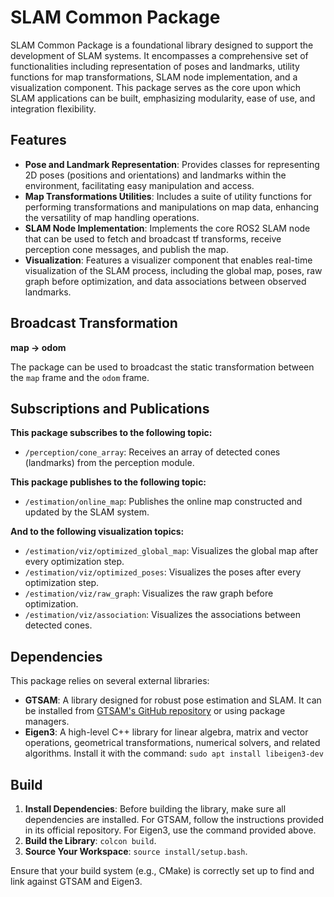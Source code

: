 # SLAM Common Package

SLAM Common Package is a foundational library designed to support the development of SLAM systems. It encompasses a comprehensive set of functionalities including representation of poses and landmarks, utility functions for map transformations, SLAM node implementation, and a visualization component. This package serves as the core upon which SLAM applications can be built, emphasizing modularity, ease of use, and integration flexibility.

## Features

- **Pose and Landmark Representation**: Provides classes for representing 2D poses (positions and orientations) and landmarks within the environment, facilitating easy manipulation and access.
- **Map Transformations Utilities**: Includes a suite of utility functions for performing transformations and manipulations on map data, enhancing the versatility of map handling operations.
- **SLAM Node Implementation**: Implements the core ROS2 SLAM node that can be used to fetch and broadcast tf transforms, receive perception cone messages, and publish the map.
- **Visualization**: Features a visualizer component that enables real-time visualization of the SLAM process, including the global map, poses, raw graph before optimization, and data associations between observed landmarks.

## Broadcast Transformation

**map -> odom**

The package can be used to broadcast the static transformation between the `map` frame and the `odom` frame.

## Subscriptions and Publications

**This package subscribes to the following topic:**

- `/perception/cone_array`: Receives an array of detected cones (landmarks) from the perception module.

**This package publishes to the following topic:**

- `/estimation/online_map`: Publishes the online map constructed and updated by the SLAM system.

**And to the following visualization topics:**

- `/estimation/viz/optimized_global_map`: Visualizes the global map after every optimization step.
- `/estimation/viz/optimized_poses`: Visualizes the poses after every optimization step.
- `/estimation/viz/raw_graph`: Visualizes the raw graph before optimization.
- `/estimation/viz/association`: Visualizes the associations between detected cones.

## Dependencies

This package relies on several external libraries:

- **GTSAM**: A library designed for robust pose estimation and SLAM. It can be installed from [GTSAM's GitHub repository](https://github.com/borglab/gtsam) or using package managers.
- **Eigen3**: A high-level C++ library for linear algebra, matrix and vector operations, geometrical transformations, numerical solvers, and related algorithms. Install it with the command:
  `sudo apt install libeigen3-dev`

## Build

1. **Install Dependencies**: Before building the library, make sure all dependencies are installed. For GTSAM, follow the instructions provided in its official repository. For Eigen3, use the command provided above.
2. **Build the Library**: `colcon build`.
3. **Source Your Workspace**: `source install/setup.bash`.

Ensure that your build system (e.g., CMake) is correctly set up to find and link against GTSAM and Eigen3.

